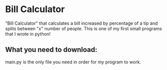 # Bill Calculator
"Bill Calculator" that calculates a bill increased by percentage of a tip and splits between "x" number of people. This is one of my first small programs that I wrote in python!
## What you need to download:
main.py is the only file you need in order for my program to work.
